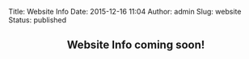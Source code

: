 Title: Website Info
Date: 2015-12-16 11:04
Author: admin
Slug: website
Status: published

<div class="row">
	<header><h2>Website Info coming soon!</h2></header>
</div>
